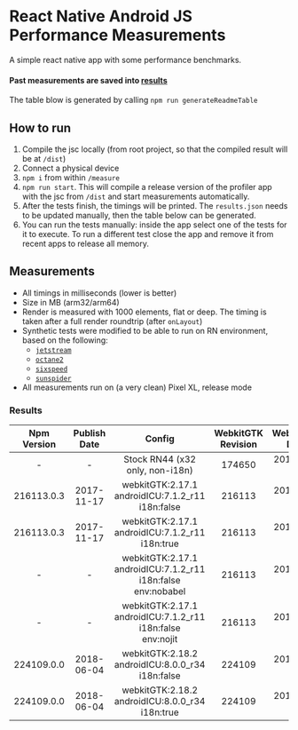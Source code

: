# React Native Android JS Performance Measurements

A simple react native app with some performance benchmarks.

#### Past measurements are saved into [results](/results.json)
The table blow is generated by calling `npm run generateReadmeTable`


## How to run

1. Compile the jsc locally (from root project, so that the compiled result will be at `/dist`)
2. Connect a physical device
3. `npm i` from within `/measure`
4. `npm run start`. This will compile a release version of the profiler app with the jsc from `/dist` and start measurements automatically.
5. After the tests finish, the timings will be printed. The `results.json` needs to be updated manually, then the table below can be generated.
6. You can run the tests manually: inside the app select one of the tests for it to execute. To run a different test close the app and remove it from recent apps to release all memory.

## Measurements

- All timings in milliseconds (lower is better)
- Size in MB (arm32/arm64)
- Render is measured with 1000 elements, flat or deep. The timing is taken after a full render roundtrip (after `onLayout`)
- Synthetic tests were modified to be able to run on RN environment, based on the following:
  - [`jetstream`](http://browserbench.org/JetStream/)
  - [`octane2`](https://chromium.github.io/octane/)
  - [`sixspeed`](https://github.com/kpdecker/six-speed)
  - [`sunspider`](https://webkit.org/perf/sunspider/sunspider.html)
- All measurements run on (a very clean) Pixel XL, release mode

### Results

| Npm Version | Publish Date | Config | WebkitGTK Revision | WebkitGTK Date | TTI | SunSpider | Jetstream Hashmap | Octane2 | SixSpeed | Render Flat | Render Deep | Size |
| :---: | :---: | :---: | :---: | :---: | :---: | :---: | :---: | :---: | :---: | :---: | :---: | :---: |
| - | - | Stock RN44 (x32 only, non-i18n) | 174650 | 2014-10-13 | 579 | 519 | 4087 | 2545 | 1386 | 844 | 1162 | 2.7/- |
| 216113.0.3 | 2017-11-17 | webkitGTK:2.17.1<br/>androidICU:7.1.2_r11<br/>i18n:false<br/> | 216113 | 2017-05-03 | 557 | 448 | 3151 | 1938 | 426 | 893 | 1084 | 5.9/8.8 |
| 216113.0.3 | 2017-11-17 | webkitGTK:2.17.1<br/>androidICU:7.1.2_r11<br/>i18n:true<br/> | 216113 | 2017-05-03 | 561 | 459 | 3164 | 1970 | 431 | 878 | 1208 | 12/15 |
| - | - | webkitGTK:2.17.1<br/>androidICU:7.1.2_r11<br/>i18n:false<br/>env:nobabel<br/> | 216113 | 2017-05-03 | 560 | 480 | 3300 | 1850 | 410 | 900 | 1350 | 5.9/8.8 |
| - | - | webkitGTK:2.17.1<br/>androidICU:7.1.2_r11<br/>i18n:false<br/>env:nojit<br/> | 216113 | 2017-05-03 | 563 | 1045 | 9164 | 3856 | 574 | 900 | 1165 | 5.9/8.8 |
| 224109.0.0 | 2018-06-04 | webkitGTK:2.18.2<br/>androidICU:8.0.0_r34<br/>i18n:false<br/> | 224109 | 2017-10-27 | 575 | 461 | 3148 | 1884 | 423 | 899 | 1182 | 6.1/9.3 |
| 224109.0.0 | 2018-06-04 | webkitGTK:2.18.2<br/>androidICU:8.0.0_r34<br/>i18n:true<br/> | 224109 | 2017-10-27 | 598 | 462 | 3115 | 1885 | 415 | 911 | 1094 | 13/16 |


